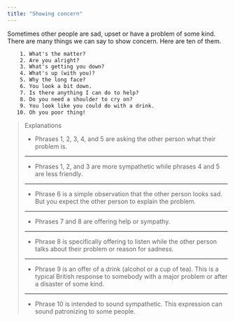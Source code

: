 ```yaml
---
title: "Showing concern"
---
```


Sometimes other people are sad, upset or have a problem of some kind. There are many things we can say to show concern. Here are ten of them.

```txt
    1. What's the matter?
    2. Are you alright?
    3. What's getting you down?
    4. What's up (with you)?
    5. Why the long face?
    6. You look a bit down.
    7. Is there anything I can do to help?
    8. Do you need a shoulder to cry on?
    9. You look like you could do with a drink.
   10. Oh you poor thing!
```

> Explanations
>
> - Phrases 1, 2, 3, 4, and 5 are asking the other person what their problem is.
>
> ---
>
> - Phrases 1, 2, and 3 are more sympathetic while phrases 4 and 5 are less friendly.
>
> ---
>
> - Phrase 6 is a simple observation that the other person looks sad. But you expect the other person to explain the problem.
>
> ---
>
> - Phrases 7 and 8 are offering help or sympathy.
>
> ---
>
> - Phrase 8 is specifically offering to listen while the other person talks about their problem or reason for sadness.
>
> ---
>
> - Phrase 9 is an offer of a drink (alcohol or a cup of tea). This is a typical British response to somebody with a major problem or after a disaster of some kind.
>
> ---
>
> - Phrase 10 is intended to sound sympathetic. This expression can sound patronizing to some people.
